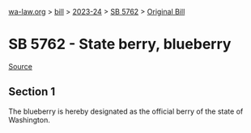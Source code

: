 [wa-law.org](/) > [bill](/bill/) > [2023-24](/bill/2023-24/) > [SB 5762](/bill/2023-24/sb/5762/) > [Original Bill](/bill/2023-24/sb/5762/1/)

# SB 5762 - State berry, blueberry

[Source](http://lawfilesext.leg.wa.gov/biennium/2023-24/Pdf/Bills/Senate%20Bills/5762.pdf)

## Section 1
The blueberry is hereby designated as the official berry of the state of Washington.
